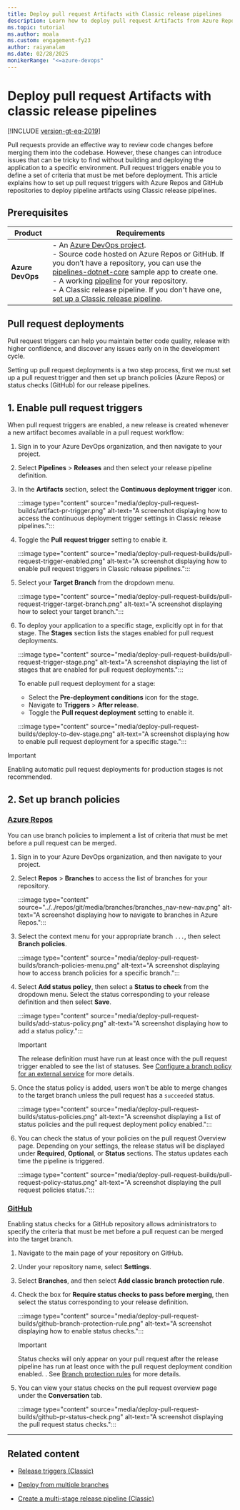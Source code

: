 ```yaml
---
title: Deploy pull request Artifacts with Classic release pipelines
description: Learn how to deploy pull request Artifacts from Azure Repos or GitHub repositories using Classic release pipelines.
ms.topic: tutorial
ms.author: moala
ms.custom: engagement-fy23
author: raiyanalam
ms.date: 02/28/2025
monikerRange: "<=azure-devops"
---
```


# Deploy pull request Artifacts with classic release pipelines

[!INCLUDE [version-gt-eq-2019](../../includes/version-gt-eq-2019.md)]

Pull requests provide an effective way to review code changes before merging them into the codebase. However, these changes can introduce issues that can be tricky to find without building and deploying the application to a specific environment. Pull request triggers enable you to define a set of criteria that must be met before deployment. This article explains how to set up pull request triggers with Azure Repos and GitHub repositories to deploy pipeline artifacts using Classic release pipelines.

## Prerequisites

| **Product**        | **Requirements**    |
|--------------------|---------------------|
| **Azure DevOps**   | - An [Azure DevOps project](../../organizations/projects/create-project.md).<br> - Source code hosted on Azure Repos or GitHub. If you don’t have a repository, you can use the [pipelines-dotnet-core](https://github.com/MicrosoftDocs/pipelines-dotnet-core) sample app to create one.<br> - A working [pipeline](../create-first-pipeline.md) for your repository.<br> - A Classic release pipeline. If you don't have one, [set up a Classic release pipeline](./deploy-multiple-branches.md#create-a-release-pipeline). |

## Pull request deployments

Pull request triggers can help you maintain better code quality, release with higher confidence, and discover any issues early on in the development cycle.

Setting up pull request deployments is a two step process, first we must set up a pull request trigger and then set up branch policies (Azure Repos) or status checks (GitHub) for our release pipelines.

## 1. Enable pull request triggers

When pull request triggers are enabled, a new release is created whenever a new artifact becomes available in a pull request workflow:

1. Sign in to your Azure DevOps organization, and then navigate to your project.

1. Select **Pipelines** > **Releases** and then select your release pipeline definition.

1. In the **Artifacts** section, select the **Continuous deployment trigger** icon.

    :::image type="content" source="media/deploy-pull-request-builds/artifact-pr-trigger.png" alt-text="A screenshot displaying how to access the continuous deployment trigger settings in Classic release pipelines.":::

1. Toggle the **Pull request trigger** setting to enable it.

    :::image type="content" source="media/deploy-pull-request-builds/pull-request-trigger-enabled.png" alt-text="A screenshot displaying how to enable pull request triggers in Classic release pipelines.":::

1. Select your **Target Branch** from the dropdown menu.

    :::image type="content" source="media/deploy-pull-request-builds/pull-request-trigger-target-branch.png" alt-text="A screenshot displaying how to select your target branch.":::

1. To deploy your application to a specific stage, explicitly opt in for that stage. The **Stages** section lists the stages enabled for pull request deployments.

    :::image type="content" source="media/deploy-pull-request-builds/pull-request-trigger-stage.png" alt-text="A screenshot displaying the list of stages that are enabled for pull request deployments.":::

   To enable pull request deployment for a stage:
   - Select the **Pre-deployment conditions** icon for the stage.
   - Navigate to **Triggers** > **After release**.
   - Toggle the **Pull request deployment** setting to enable it. 

    :::image type="content" source="media/deploy-pull-request-builds/deploy-to-dev-stage.png" alt-text="A screenshot displaying how to enable pull request deployment for a specific stage.":::

> [!IMPORTANT]
> Enabling automatic pull request deployments for production stages is not recommended.

## 2. Set up branch policies

### [Azure Repos](#tab/repos)

You can use branch policies to implement a list of criteria that must be met before a pull request can be merged.

1. Sign in to your Azure DevOps organization, and then navigate to your project.

1. Select **Repos** > **Branches** to access the list of branches for your repository.

    :::image type="content" source="../../repos/git/media/branches/branches_nav-new-nav.png" alt-text="A screenshot displaying how to navigate to branches in Azure Repos.":::

1. Select the context menu for your appropriate branch `...`, then select **Branch policies**.

    :::image type="content" source="media/deploy-pull-request-builds/branch-policies-menu.png" alt-text="A screenshot displaying how to access branch policies for a specific branch.":::

1. Select **Add status policy**, then select a **Status to check** from the dropdown menu. Select the status corresponding to your release definition and then select **Save**.

    :::image type="content" source="media/deploy-pull-request-builds/add-status-policy.png" alt-text="A screenshot displaying how to add a status policy.":::

   > [!Important]
   > The release definition must have run at least once with the pull request trigger enabled to see the list of statuses. See [Configure a branch policy for an external service](../../repos/git/pr-status-policy.md) for more details.

1. Once the status policy is added, users won't be able to merge changes to the target branch unless the pull request has a `succeeded` status.

    :::image type="content" source="media/deploy-pull-request-builds/status-policies.png" alt-text="A screenshot displaying a list of status policies and the pull request deployment policy enabled.":::

1. You can check the status of your policies on the pull request Overview page. Depending on your settings, the release status will be displayed under **Required**, **Optional**, or **Status** sections. The status updates each time the pipeline is triggered.
   
    :::image type="content" source="media/deploy-pull-request-builds/pull-request-policy-status.png" alt-text="A screenshot displaying the pull request policies status.":::

### [GitHub](#tab/github)

Enabling status checks for a GitHub repository allows administrators to specify the criteria that must be met before a pull request can be merged into the target branch. 

1. Navigate to the main page of your repository on GitHub.

1. Under your repository name, select **Settings**.

1. Select **Branches**, and then select **Add classic branch protection rule**.

1. Check the box for **Require status checks to pass before merging**, then select the status corresponding to your release definition.

    :::image type="content" source="media/deploy-pull-request-builds/github-branch-protection-rule.png" alt-text="A screenshot displaying how to enable status checks.":::

    > [!IMPORTANT]
    > Status checks will only appear on your pull request after the release pipeline has run at least once with the pull request deployment condition enabled. . See [Branch protection rules](https://docs.github.com/free-pro-team@latest/github/administering-a-repository/enabling-required-status-checks) for more details.

1. You can view your status checks on the pull request overview page under the **Conversation** tab.
   
    :::image type="content" source="media/deploy-pull-request-builds/github-pr-status-check.png" alt-text="A screenshot displaying the pull request status checks.":::

---

## Related content

- [Release triggers (Classic)](triggers.md)

- [Deploy from multiple branches](deploy-multiple-branches.md)

- [Create a multi-stage release pipeline (Classic)](define-multistage-release-process.md)

